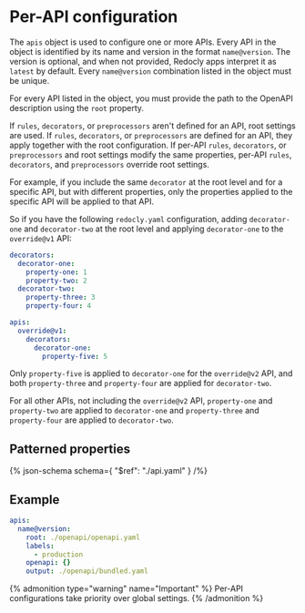 # Per-API configuration

The `apis` object is used to configure one or more APIs.
Every API in the object is identified by its name and version in the format `name@version`.
The version is optional, and when not provided, Redocly apps interpret it as `latest` by default.
Every `name@version` combination listed in the object must be unique.

For every API listed in the object, you must provide the path to the OpenAPI description using the `root` property.

If `rules`, `decorators`, or `preprocessors` aren't defined for an API, root settings are used.
If `rules`, `decorators`, or `preprocessors` are defined for an API, they apply together with the root configuration.
If per-API `rules`, `decorators`, or `preprocessors` and root settings modify the same properties, per-API `rules`, `decorators`, and `preprocessors` override root settings.

For example, if you include the same `decorator` at the root level and for a specific API, but with different properties, only the properties applied to the specific API will be applied to that API.

So if you have the following `redocly.yaml` configuration, adding `decorator-one` and `decorator-two` at the root level and applying `decorator-one` to the `override@v1` API:

```yaml
decorators:
  decorator-one:
    property-one: 1
    property-two: 2
  decorator-two:
    property-three: 3
    property-four: 4

apis:
  override@v1:
    decorators:
      decorator-one:
        property-five: 5
```

Only `property-five` is applied to `decorator-one` for the `override@v2` API, and both `property-three` and `property-four` are applied for `decorator-two`.

For all other APIs, not including the `override@v2` API, `property-one` and `property-two` are applied to `decorator-one` and `property-three` and `property-four` are applied to `decorator-two`.


## Patterned properties

{% json-schema
  schema={
    "$ref": "./api.yaml"
  }
/%}

## Example

```yaml
apis:
  name@version:
    root: ./openapi/openapi.yaml
    labels:
      - production
    openapi: {}
    output: ./openapi/bundled.yaml
```

{% admonition type="warning" name="Important" %}
Per-API configurations take priority over global settings.
{% /admonition %}
